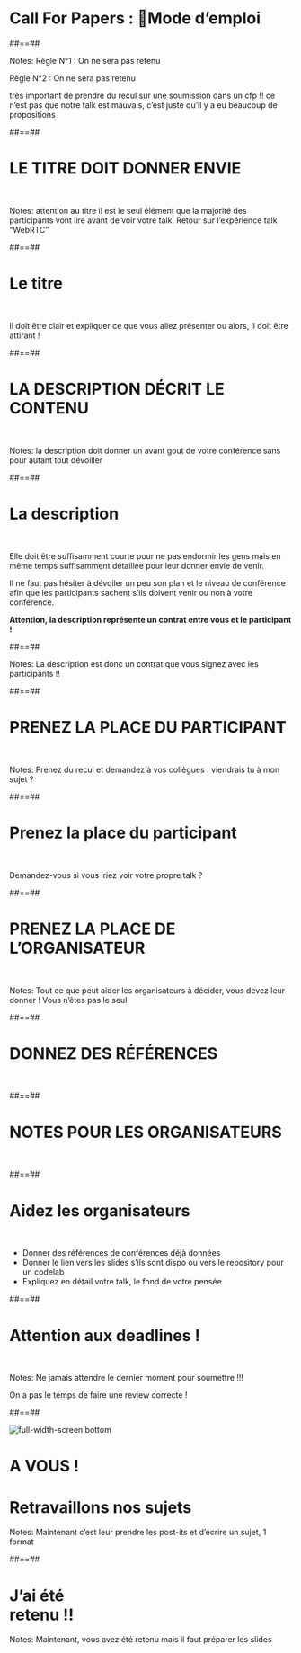 <!-- .slide: data-background="./assets/images/g3d67955561_0_165.png" class="cfp title"-->

# Call For Papers : Mode d’emploi


##==##
<!-- .slide: data-background="./assets/images/g4a4669c5c1_0_1.png"-->


Notes:
Règle N°1 : On ne sera pas retenu

Règle N°2 : On ne sera pas retenu 



très important de prendre du recul sur une soumission dans un cfp !! ce n’est pas que notre talk est mauvais, c’est juste qu’il y a eu beaucoup de propositions



##==##
<!-- .slide: class="transition" data-type-show="prez"-->

# LE TITRE DOIT DONNER ENVIE

<br>

Notes:
attention au titre il est le seul élément que la majorité des participants vont lire avant de  voir votre talk. Retour sur l’expérience talk “WebRTC”

##==##
<!-- .slide: data-type-show="full"-->

# Le titre

<br>

Il doit être clair et expliquer ce que vous allez présenter ou alors, il doit être attirant !


##==##
<!-- .slide: class="transition" data-type-show="prez" -->

# LA DESCRIPTION DÉCRIT LE CONTENU

<br>



Notes:
la description doit donner un avant gout de votre conférence sans pour autant tout dévoiller 

##==##
<!-- .slide:  data-type-show="full"-->

# La description

<br>

Elle doit être suffisamment courte pour ne pas endormir les gens mais en  même temps suffisamment détaillée pour leur donner envie de venir.

Il ne faut pas hésiter à dévoiler un peu son plan et le niveau de conférence afin que les participants sachent s’ils doivent venir ou non à votre conférence.

**Attention, la description représente un contrat entre vous et le participant !**



##==##
<!-- .slide: data-background="./assets/images/g3d67955561_0_240.png" data-type-show="prez" -->

Notes:
La description est donc un contrat que vous signez avec les participants !!



##==##
<!-- .slide: class="transition" data-type-show="prez" -->

# PRENEZ LA PLACE DU PARTICIPANT

<br>


Notes:
Prenez du recul et demandez à vos collègues : viendrais tu à mon sujet ?

##==##
<!-- .slide:  data-type-show="full"-->

# Prenez la place du participant

<br>


Demandez-vous si vous iriez voir votre propre talk ? 



##==##
<!-- .slide: class="transition" data-type-show="prez" -->

# PRENEZ LA PLACE DE L’ORGANISATEUR

<br>



Notes:
Tout ce que peut aider les organisateurs à décider, vous devez leur donner ! Vous n’êtes pas le seul



##==##
<!-- .slide: class="transition"  data-type-show="prez" -->

# DONNEZ DES RÉFÉRENCES

<br>



##==##
<!-- .slide: class="transition"  data-type-show="prez" -->

# NOTES POUR LES ORGANISATEURS

<br>

##==##
<!-- .slide:  data-type-show="full" -->

# Aidez les organisateurs

<br>

* Donner des références de conférences déjà données
* Donner le lien vers les slides s’ils sont dispo ou vers le repository pour un codelab
* Expliquez en détail votre talk, le fond de votre pensée



##==##
<!-- .slide: class="transition bottom" data-background="./assets/images/g3a83c5854a_0_5.png"-->

# Attention aux deadlines !

<br>

Notes:
Ne jamais attendre le dernier moment pour soumettre !!! 

On a pas le temps de faire une review correcte !

##==##
<!-- .slide: data-background="#fcec00" class="a-vous"-->

![full-width-screen bottom](./assets/images/g3d67955561_0_107.png)


# A VOUS !
<!-- .element: class="top" -->


<h1 class="fragment bandeau block">Retravaillons nos sujets<br>
</h1>


Notes:
Maintenant c’est leur prendre les post-its  et d’écrire un sujet, 1 format



##==##
<!-- .slide: data-background="./assets/images/g3d67955561_0_197.png"-->

<h1 class="bandeau block"> J’ai été <br>retenu !!</h1>


Notes:
Maintenant, vous avez été retenu mais il faut préparer les slides
